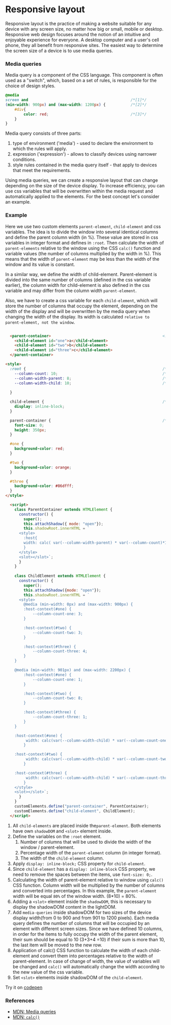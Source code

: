 # Responsive layout

Responsive layout is the practice of making a website suitable for any device with any screen size, no matter how big 
or small, mobile or desktop. Responsive web design focuses around the notion of an intuitive and enjoyable experience for
everyone. A desktop computer and a user's cell phone, they all benefit from responsive sites.
The easiest way to determine the screen size of a device is to use media queries.

### Media queries 

Media query is a component of the CSS language. This component is often used as a "switch", which, based on a set of rules,
is responsible for the choice of design styles.

```css
@media 
screen and                                             /*[1]*/
(min-width: 900px) and (max-width: 1200px) {           /*[2]*/
    #div{
        color: red;                                    /*[3]*/
    }
}
```
Media query consists of three parts: 
1. type of environment ('media') - used to declare the environment to which the rules will apply.
2. expression ('expression') - allows to classify devices using narrower conditions. 
3. style rules contained in the media query itself - that apply to devices that meet the requirements.

Using media queries, we can create a responsive layout that can change depending on the size of the device display.
To increase efficiency, you can use css variables that will be overwritten within the media request and automatically 
applied to the elements. For the best concept let's consider an example.

### Example

Here we use two custom elements `parent-element`, `child-element` and css variables.
The idea is to divide the window into several identical columns and define the parent column width (in %). These value
are stored in css variables in integer format and defines in `:root`. Then calculate the width of `parent-elements` relative
to the window using the CSS `calc()` function and variable values (the number of columns multiplied by the width in %). 
This means that the width of `parent-element` may be less than the width of the window and its value is constant.

In a similar way, we define the width of child-element. Parent-element is divided into the same number of columns (defined
in the css variable earlier), the column width for child-element is also defined in the css variable and may differ from 
the column width `parent-element`.

Also, we have to create a css variable for each `child-element`, which will store the number of columns that occupy the
element, depending on the width of the display and will be overwritten by the media query when changing the width of 
the display. 
Its width is calculated `relative to parent-element, not the window`.

```html

  <parent-container>                                                 <!--[1]-->
    <child-element id="one">a</child-element>
    <child-element id="two">b</child-element>
    <child-element id="three">c</child-element>
  </parent-container>

<style>
  :root {                                                            /*[2]*/
    --column-count: 10;                                              /*[2.1]*/
    --column-width-parent: 8;                                        /*[2.1]*/
    --column-width-child: 10;                                        /*[2.3]*/
   
  }

  child-element {                                                    /*[3]*/
    display: inline-block;
  }

  parent-container {                                                 /*[4]*/
    font-size: 0;
    height: 350px;
  }

  #one {
    background-color: red;
  }

  #two {
    background-color: orange;
  }

  #three {
    background-color: #86dfff;
  }
</style>

  <script>
    class ParentContainer extends HTMLElement {
      constructor() {
        super();
        this.attachShadow({ mode: "open"});
        this.shadowRoot.innerHTML = `
      <style>
        :host{
        width: calc( var(--column-width-parent) * var(--column-count)*1%);     /*[5]*/
        }
      </style>
      <slot></slot>`;                                                          /*[6]*/
      }
    }
    
    class ChildElement extends HTMLElement {
      constructor() {
        super();
        this.attachShadow({mode: "open"});
        this.shadowRoot.innerHTML = `                      
      <style>
        @media (min-width: 0px) and (max-width: 900px) {                       /*[7]*/
        :host-context(#one) {
            --column-count-one: 3;
        }

        :host-context(#two) {
            --column-count-two: 3;
        }

        :host-context(#three) {
            --column-count-three: 4;
        }
    }

    @media (min-width: 901px) and (max-width: 2200px) {                        /*[7]*/
        :host-context(#one) {
            --column-count-one: 1;
        }

        :host-context(#two) {
            --column-count-two: 8;
        }

        :host-context(#three) {
            --column-count-three: 1;
        }
    }

    :host-context(#one) {                                                       /*[8]*/
         width: calc(var(--column-width-child) * var(--column-count-one) * 1%); 
        }

    :host-context(#two) {
         width: calc(var(--column-width-child) * var(--column-count-two) * 1%);
        }

    :host-context(#three) {
         width: calc(var(--column-width-child) * var(--column-count-three) * 1%);
        }
    </style>
    <slot></slot>`;                                                                 //[9]
      }
    }
    customElements.define("parent-container", ParentContainer);
    customElements.define("child-element", ChildElement);
  </script>
```
1. All `child-elements` are placed inside the`parent-element`. Both elements have own `shadowDOM` and `<slot>` element inside.
2. Define the variables on the `:root` element.
    1. Number of columns that will be used to divide the width of the window / parent-element.
    2. Percentage width of the `parent-element` column (in integer format). 
    3. The width of the `child-element` column.  
3. Apply `display: inline-block;` CSS property for `child-element`.
4. Since `child-element` has a `display: inline-block` CSS property, we need to remove the spaces between the items, use 
    `font-size: 0;`.
5. Calculating the width of parent-element relative to window using `calc()` CSS function. Column width
   will be multiplied by the number of columns and converted into percentages. In this example, the `parent-element` width
   will be equal `80%` of the window width. (8*10) = 80%.
6. Adding a `<slot>` element inside the `shadowDOM`, this is necessary to display the shadowDOM content in the lightDOM.
7. Add `media-queries` inside shadowDOM for two sizes of the device display width(from 0 to 900 and from 901 to 1200 pixels).
 Each media query defines the number of columns that will be occupied by an element with different screen sizes. 
 Since we have defined 10 columns, in order for the items  to fully occupy the width of the parent element, their sum 
 should be equal to 10 (3+3+4 =10) if their sum is more than 10, the last item will be moved to the new row.
8. Application of calc() CSS function to calculate the width of each child-element and convert them into percentages 
 relative to the width of parent-element. In case of change of width, the value of variables will be changed and `calc()` 
 will automatically change the width according to the new value of the css variable.
9. Set `<slot>` elements inside shadowDOM of the `child-element`.

Try it on [codepen](https://codepen.io/Halochkin/pen/KOyOwQ)

### References 

* [MDN: Media queries](https://developer.mozilla.org/en-US/docs/Web/CSS/Media_Queries/Using_media_queries)
* [MDN: `calc()`](https://developer.mozilla.org/en-US/docs/Web/CSS/calc)
